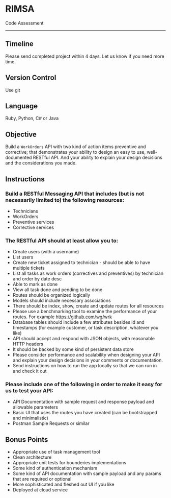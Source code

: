 # RIMSA
Code Assessment

----
## Timeline
Please send completed project within 4 days. Let us know if you need more time.

## Version Control
Use git

## Language
Ruby, Python, C# or Java

## Objective
Build a `WorkOrders` API with two kind of action items preventive and corrective; that demonstrates your ability to design an easy to use, well-documented RESTful API. And your ability to explain your design decisions and the considerations you made.

## Instructions

### Build a RESTful Messaging API that includes (but is not necessarily limited to) the following resources:
* Technicians
* WorkOrders
* Preventive services
* Corrective services

### The RESTful API should at least allow you to:
* Create users (with a username)
* List users
* Create new ticket assigned to technician - should be able to have multiple tickets
* List all tasks as work orders (correctives and preventives) by technician and order by date desc
* Able to mark as done 
* View all task done and pending to be done
* Routes should be organized logically
* Models should include necessary associations
* There should be index, show, create and update routes for all resources
* Please use a benchmarking tool to examine the performance of your routes. For example https://github.com/wg/wrk
* Database tables should include a few attributes besides id and timestamps (for example customer, or task description, whatever you like)
* API should accept and respond with JSON objects, with reasonable HTTP headers
* It should be backed by some kind of persistent data store
* Please consider performance and scalability when designing your API and explain your design decisions in your comments or documentation.
* Send instructions on how to run the app locally so that we can run in and check it out

### Please include one of the following in order to make it easy for us to test your API:
* API Documentation with sample request and response payload and allowable parameters
* Basic UI that uses the routes you have created (can be bootstrapped and minimalistic)
* Postman Sample Requests or similar

## Bonus Points
* Appropriate use of task management tool
* Clean architecture
* Appropriate unit tests for bounderies implementations
* Some kind of authentication mechanism
* Some kind of API documentation with sample payload and any params that are required or optional
* More sophisticated and fleshed out UI if you like
* Deployed at cloud service
